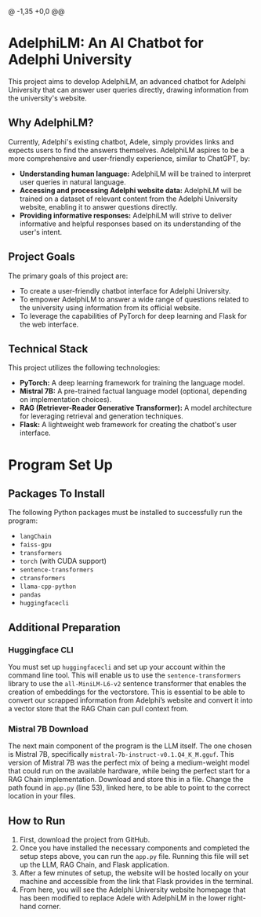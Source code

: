 @ -1,35 +0,0 @@
# AdelphiLM: An AI Chatbot for Adelphi University

This project aims to develop AdelphiLM, an advanced chatbot for Adelphi University that can answer user queries directly, drawing information from the university's website.

## Why AdelphiLM?

Currently, Adelphi's existing chatbot, Adele, simply provides links and expects users to find the answers themselves. AdelphiLM aspires to be a more comprehensive and user-friendly experience, similar to ChatGPT, by:

- **Understanding human language:** AdelphiLM will be trained to interpret user queries in natural language.
- **Accessing and processing Adelphi website data:** AdelphiLM will be trained on a dataset of relevant content from the Adelphi University website, enabling it to answer questions directly.
- **Providing informative responses:** AdelphiLM will strive to deliver informative and helpful responses based on its understanding of the user's intent.

## Project Goals

The primary goals of this project are:

- To create a user-friendly chatbot interface for Adelphi University.
- To empower AdelphiLM to answer a wide range of questions related to the university using information from its official website.
- To leverage the capabilities of PyTorch for deep learning and Flask for the web interface.

## Technical Stack

This project utilizes the following technologies:

- **PyTorch:** A deep learning framework for training the language model.
- **Mistral 7B:** A pre-trained factual language model (optional, depending on implementation choices).
- **RAG (Retriever-Reader Generative Transformer):** A model architecture for leveraging retrieval and generation techniques.
- **Flask:** A lightweight web framework for creating the chatbot's user interface.

# Program Set Up

## Packages To Install

The following Python packages must be installed to successfully run the program:

- `langChain`
- `faiss-gpu`
- `transformers`
- `torch` (with CUDA support)
- `sentence-transformers`
- `ctransformers`
- `llama-cpp-python`
- `pandas`
- `huggingfacecli`

## Additional Preparation

### Huggingface CLI

You must set up `huggingfacecli` and set up your account within the command line tool. This will enable us to use the `sentence-transformers` library to use the `all-MiniLM-L6-v2` sentence transformer that enables the creation of embeddings for the vectorstore. This is essential to be able to convert our scrapped information from Adelphi’s website and convert it into a vector store that the RAG Chain can pull context from.

### Mistral 7B Download

The next main component of the program is the LLM itself. The one chosen is Mistral 7B, specifically `mistral-7b-instruct-v0.1.Q4_K_M.gguf`. This version of Mistral 7B was the perfect mix of being a medium-weight model that could run on the available hardware, while being the perfect start for a RAG Chain implementation. Download and store this in a file. Change the path found in `app.py` (line 53), linked here, to be able to point to the correct location in your files.

## How to Run

1. First, download the project from GitHub.
2. Once you have installed the necessary components and completed the setup steps above, you can run the `app.py` file. Running this file will set up the LLM, RAG Chain, and Flask application.
3. After a few minutes of setup, the website will be hosted locally on your machine and accessible from the link that Flask provides in the terminal.
4. From here, you will see the Adelphi University website homepage that has been modified to replace Adele with AdelphiLM in the lower right-hand corner.

